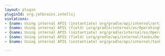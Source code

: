 ```yaml
---
layout: plugin
pluginId: org.jetbrains.intellij
violations:
- {name: Using internal APIS (instantiate) org/gradle/api/internal/artifacts/publish/ArchivePublishArtifact}
- {name: Using internal APIS (field) Lorg/gradle/internal/os/OperatingSystem;}
- {name: Using internal APIS (instantiate) org/gradle/internal/os/OperatingSystem}
- {name: Using internal APIS (field) Lorg/gradle/api/internal/tasks/DefaultTaskDependency;}
- {name: Using internal APIS (instantiate) org/gradle/api/internal/tasks/DefaultTaskDependency}

---
```

